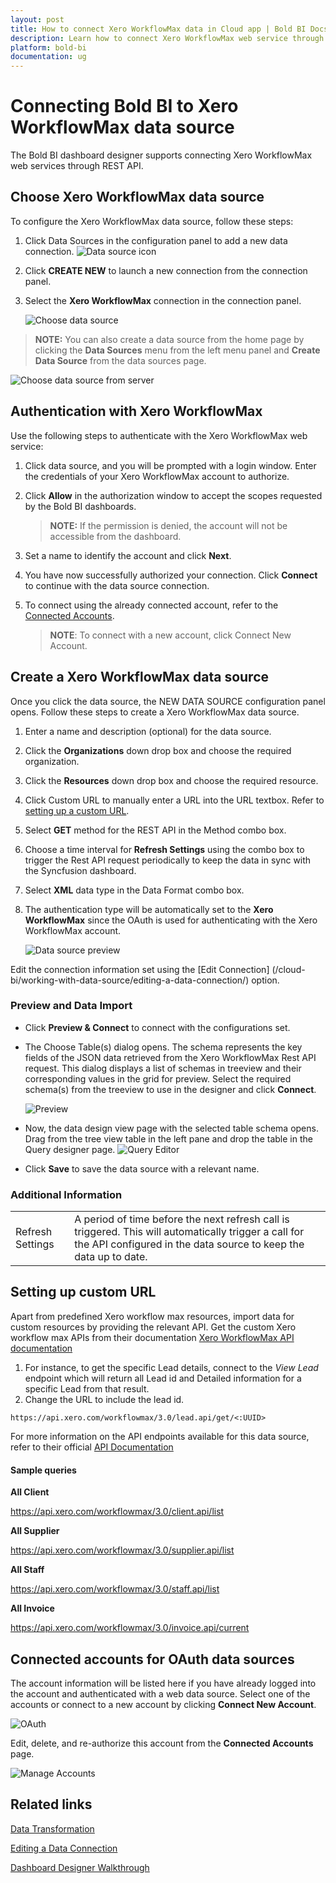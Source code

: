 ```yaml
---
layout: post
title: How to connect Xero WorkflowMax data in Cloud app | Bold BI Docs
description: Learn how to connect Xero WorkflowMax web service through the OAuth-based authentication and create a data source with the Bold BI Cloud application.
platform: bold-bi
documentation: ug
---
```


# Connecting Bold BI to Xero WorkflowMax data source
The Bold BI dashboard designer supports connecting Xero WorkflowMax web services through REST API. 

## Choose Xero WorkflowMax data source
To configure the Xero WorkflowMax data source, follow these steps:
1. Click Data Sources in the configuration panel to add a new data connection.
   ![Data source icon](/static/assets/cloud/working-with-datasource/data-connectors/images/common/DataSourcesIcon.png)

2. Click **CREATE NEW** to launch a new connection from the connection panel.
3. Select the **Xero WorkflowMax** connection in the connection panel.

   ![Choose data source](/static/assets/cloud/working-with-datasource/data-connectors/images/XeroWorkflowMax/ChooseDS.png)

> **NOTE:** You can also create a data source from the home page by clicking the **Data Sources** menu from the left menu panel and **Create Data Source** from the data sources page.

   ![Choose data source from server](/static/assets/cloud/working-with-datasource/data-connectors/images/XeroWorkflowMax/ChooseDS_Server.png)

## Authentication with Xero WorkflowMax
Use the following steps to authenticate with the Xero WorkflowMax web service:

1. Click data source, and you will be prompted with a login window. Enter the credentials of your Xero WorkflowMax account to authorize.
2. Click **Allow** in the authorization window to accept the scopes requested by the Bold BI dashboards.
   >**NOTE:**  If the permission is denied, the account will not be accessible from the dashboard.
3. Set a name to identify the account and click **Next**. 
4. You have now successfully authorized your connection. Click **Connect** to continue with the data source connection.
5. To connect using the already connected account, refer to the [Connected Accounts](/cloud-bi/working-with-data-source/data-connectors/xero-workflowmax/#connected-accounts-for-oauth-data-sources).

     > **NOTE**:  To connect with a new account, click Connect New Account.

## Create a Xero WorkflowMax data source
Once you click the data source, the NEW DATA SOURCE configuration panel opens. Follow these steps to create a Xero WorkflowMax data source.
1. Enter a name and description (optional) for the data source.
2. Click the **Organizations** down drop box and choose the required organization.
3. Click the **Resources** down drop box and choose the required resource.
4. Click Custom URL to manually enter a URL into the URL textbox. Refer to [setting up a custom URL](/cloud-bi/working-with-data-source/data-connectors/xero-workflowmax/#setting-up-custom-url).
5. Select **GET** method for the REST API in the Method combo box.
6. Choose a time interval for **Refresh Settings** using the combo box to trigger the Rest API request periodically to keep the data in sync with the Syncfusion dashboard.
7. Select **XML** data type in the Data Format combo box.
8. The authentication type will be automatically set to the **Xero WorkflowMax** since the OAuth is used for authenticating with the Xero WorkflowMax account.

    ![Data source preview](/static/assets/cloud/working-with-datasource/data-connectors/images/XeroWorkflowMax/DataSourcesView.png)

Edit the connection information set using the [Edit Connection] (/cloud-bi/working-with-data-source/editing-a-data-connection/) option.

### Preview and Data Import

* Click **Preview & Connect** to connect with the configurations set.
* The Choose Table(s) dialog opens. The schema represents the key fields of the JSON data retrieved from the Xero WorkflowMax Rest API request. This dialog displays a list of schemas in treeview and their corresponding values in the grid for preview. Select the required schema(s) from the treeview to use in the designer and click **Connect**.

    ![Preview](/static/assets/cloud/working-with-datasource/data-connectors/images/common/Preview.png)

* Now, the data design view page with the selected table schema opens. Drag from the tree view table in the left pane and drop the table in the Query designer page.
     ![Query Editor](/static/assets/cloud/working-with-datasource/data-connectors/images/common/QueryEditor.png)

* Click **Save** to save the data source with a relevant name.

### Additional Information
<table width="600">
<tr>
<td>
Refresh Settings
</td>
<td>
A period of time before the next refresh call is triggered. This will automatically trigger a call for the API configured in the data source to keep the data up to date.
</td>
</tr>
</table>

## Setting up custom URL
Apart from predefined Xero workflow max resources, import data for custom resources by providing the relevant API. Get the custom Xero workflow max APIs from their documentation [Xero WorkflowMax API documentation](https://www.workflowmax.com/api/overview)

1. For instance, to get the specific Lead details, connect to the <i>View Lead</i> endpoint which will return all Lead id and Detailed information for a specific Lead from that result. 
2. Change the URL to include the lead id.

`https://api.xero.com/workflowmax/3.0/lead.api/get/<:UUID>`

For more information on the API endpoints available for this data source, refer to their official [API Documentation](https://www.workflowmax.com/api/overview)

#### Sample queries
**All Client**

https://api.xero.com/workflowmax/3.0/client.api/list

**All Supplier**

https://api.xero.com/workflowmax/3.0/supplier.api/list

**All Staff**

https://api.xero.com/workflowmax/3.0/staff.api/list

**All Invoice**

https://api.xero.com/workflowmax/3.0/invoice.api/current

## Connected accounts for OAuth data sources
The account information will be listed here if you have already logged into the account and authenticated with a web data source. Select one of the accounts or connect to a new account by clicking **Connect New Account**.

   ![OAuth](/static/assets/cloud/working-with-datasource/data-connectors/images/XeroWorkflowMax/OAuthDS.png)

Edit, delete, and re-authorize this account from the **Connected Accounts** page.

   ![Manage Accounts](/static/assets/cloud/working-with-datasource/data-connectors/images/XeroWorkflowMax/manageDS.png)

## Related links
[Data Transformation](/cloud-bi/working-with-data-source/transforming-data/joining-table/)

[Editing a Data Connection](/cloud-bi/working-with-data-source/editing-a-data-connection/)   

[Dashboard Designer Walkthrough](/cloud-bi/getting-started/quick-start/)
